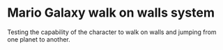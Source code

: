 # Mario Galaxy walk on walls system
Testing the capability of the character to walk on walls and jumping from one planet to another.
